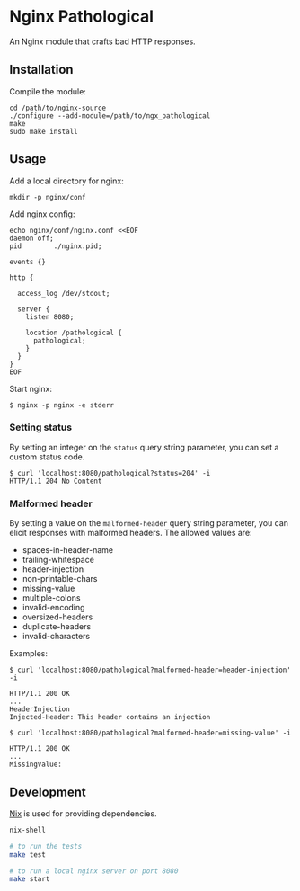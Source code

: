 # Nginx Pathological

An Nginx module that crafts bad HTTP responses.

## Installation

Compile the module:

```
cd /path/to/nginx-source
./configure --add-module=/path/to/ngx_pathological
make
sudo make install
```

## Usage

Add a local directory for nginx:

```
mkdir -p nginx/conf
```

Add nginx config:

```
echo nginx/conf/nginx.conf <<EOF
daemon off;
pid        ./nginx.pid;

events {}

http {

  access_log /dev/stdout;

  server {
    listen 8080;

    location /pathological {
      pathological;
    }
  }
}
EOF
```

Start nginx:

```
$ nginx -p nginx -e stderr
```

### Setting status

By setting an integer on the `status` query string parameter, you can set a custom status code.

```
$ curl 'localhost:8080/pathological?status=204' -i
HTTP/1.1 204 No Content
```

### Malformed header

By setting a value on the `malformed-header` query string parameter, you can elicit responses with malformed headers. The allowed values are:

- spaces-in-header-name
- trailing-whitespace
- header-injection
- non-printable-chars
- missing-value
- multiple-colons
- invalid-encoding
- oversized-headers
- duplicate-headers
- invalid-characters

Examples:

```
$ curl 'localhost:8080/pathological?malformed-header=header-injection' -i

HTTP/1.1 200 OK
...
HeaderInjection
Injected-Header: This header contains an injection
```

```
$ curl 'localhost:8080/pathological?malformed-header=missing-value' -i

HTTP/1.1 200 OK
...
MissingValue:
```

## Development

[Nix](https://nixos.org/download/) is used for providing dependencies.

```bash
nix-shell

# to run the tests
make test

# to run a local nginx server on port 8080
make start
```
